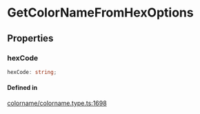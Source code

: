 # GetColorNameFromHexOptions

## Properties

### hexCode

```ts
hexCode: string;
```

#### Defined in

[colorname/colorname.type.ts:1698](https://github.com/Sillybit-io/colorhacks/blob/1141412e2ad2f6a42ef9c6271418b8c6be806b0e/src/features/colorname/colorname.type.ts#L1698)
